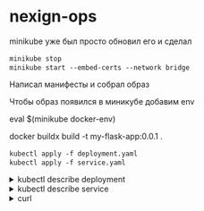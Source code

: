 # nexign-ops
minikube уже был просто обновил его и сделал 

```
minikube stop 
minikube start --embed-certs --network bridge
```

Написал манифесты и собрал образ

Чтобы образ появился в миникубе добавим env

eval $(minikube docker-env)

docker buildx build -t my-flask-app:0.0.1 . 

```
kubectl apply -f deployment.yaml
kubectl apply -f service.yaml
```
<details>
<summary>kubectl describe deployment</summary>

![kubectl describe deployment](describe.png)

</details>


<details>
<summary>kubectl describe service</summary>

![kubectl describe service](describe2.png)

</details>

<details>
<summary>curl</summary>

![kubectl describe service](curl.jpg)

</details>
